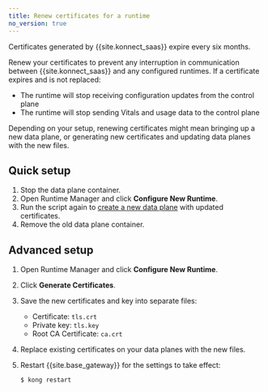 ```yaml
---
title: Renew certificates for a runtime
no_version: true
---
```


Certificates generated by {{site.konnect_saas}} expire every six months.

Renew your certificates to prevent any interruption in communication between
{{site.konnect_saas}} and any configured runtimes. If a certificate expires and
is not replaced:
* The runtime will stop receiving configuration updates from
the control plane
* The runtime will stop sending Vitals and usage data to the control plane

Depending on your setup, renewing certificates might mean bringing up a new data
plane, or generating new certificates and updating data planes with the new
files.

## Quick setup

1. Stop the data plane container.
2. Open Runtime Manager and click **Configure New Runtime**.
3. Run the script again to
[create a new data plane](/konnect/runtime-manager/gateway-runtime-docker/#quick-setup) with
updated certificates.
4. Remove the old data plane container.

## Advanced setup

1. Open Runtime Manager and click **Configure New Runtime**.
2. Click **Generate Certificates**.
3. Save the new certificates and key into separate files:

    * Certificate: `tls.crt`
    * Private key: `tls.key`
    * Root CA Certificate: `ca.crt`

4. Replace existing certificates on your data planes with the new files.

5. Restart {{site.base_gateway}} for the settings to take effect:

    ```sh
    $ kong restart
    ```
